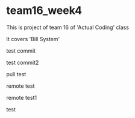 # team16_week4

This is project of team 16 of 'Actual Coding' class

It covers 'Bill System'

test commit






test commit2

pull test

remote test

remote test1

test